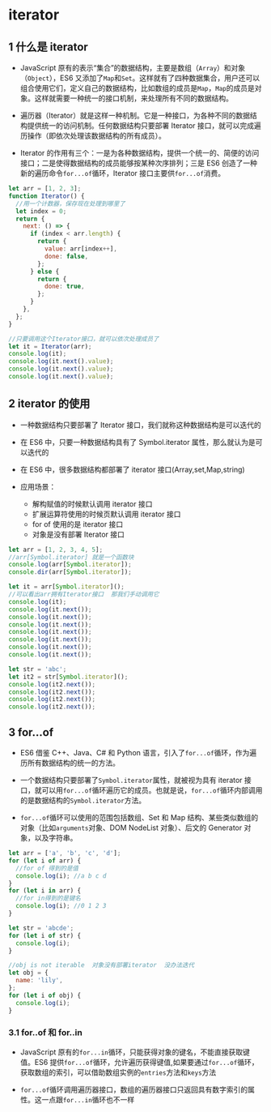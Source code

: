 # iterator

## 1 什么是 iterator

- JavaScript 原有的表示“集合”的数据结构，主要是数组（`Array`）和对象（`Object`），ES6 又添加了`Map`和`Set`。这样就有了四种数据集合，用户还可以组合使用它们，定义自己的数据结构，比如数组的成员是`Map`，`Map`的成员是对象。这样就需要一种统一的接口机制，来处理所有不同的数据结构。

- 遍历器（Iterator）就是这样一种机制。它是一种接口，为各种不同的数据结构提供统一的访问机制。任何数据结构只要部署 Iterator 接口，就可以完成遍历操作（即依次处理该数据结构的所有成员）。

- Iterator 的作用有三个：一是为各种数据结构，提供一个统一的、简便的访问接口；二是使得数据结构的成员能够按某种次序排列；三是 ES6 创造了一种新的遍历命令`for...of`循环，Iterator 接口主要供`for...of`消费。

```js
let arr = [1, 2, 3];
function Iterator() {
  //用一个计数器，保存现在处理到哪里了
  let index = 0;
  return {
    next: () => {
      if (index < arr.length) {
        return {
          value: arr[index++],
          done: false,
        };
      } else {
        return {
          done: true,
        };
      }
    },
  };
}

//只要调用这个Iterator接口，就可以依次处理成员了
let it = Iterator(arr);
console.log(it);
console.log(it.next().value);
console.log(it.next().value);
console.log(it.next().value);
```

## 2 iterator 的使用

- 一种数据结构只要部署了 Iterator 接口，我们就称这种数据结构是可以迭代的

- 在 ES6 中，只要一种数据结构具有了 Symbol.iterator 属性，那么就认为是可以迭代的

- 在 ES6 中，很多数据结构都部署了 iterator 接口(Array,set,Map,string)

- 应用场景：
  - 解构赋值的时候默认调用 iterator 接口
  - 扩展运算符使用的时候页默认调用 iterator 接口
  - for of 使用的是 iterator 接口
  - 对象是没有部署 Iterator 接口

```js
let arr = [1, 2, 3, 4, 5];
//arr[Symbol.iterator] 就是一个函数块
console.log(arr[Symbol.iterator]);
console.dir(arr[Symbol.iterator]);

let it = arr[Symbol.iterator]();
//可以看出arr拥有Iterator接口  那我们手动调用它
console.log(it);
console.log(it.next());
console.log(it.next());
console.log(it.next());
console.log(it.next());
console.log(it.next());
console.log(it.next());
console.log(it.next());

let str = 'abc';
let it2 = str[Symbol.iterator]();
console.log(it2.next());
console.log(it2.next());
console.log(it2.next());
console.log(it2.next());
```

## 3 for...of

- ES6 借鉴 C++、Java、C# 和 Python 语言，引入了`for...of`循环，作为遍历所有数据结构的统一的方法。

- 一个数据结构只要部署了`Symbol.iterator`属性，就被视为具有 iterator 接口，就可以用`for...of`循环遍历它的成员。也就是说，`for...of`循环内部调用的是数据结构的`Symbol.iterator`方法。

- `for...of`循环可以使用的范围包括数组、Set 和 Map 结构、某些类似数组的对象（比如`arguments`对象、DOM NodeList 对象）、后文的 Generator 对象，以及字符串。

```js
let arr = ['a', 'b', 'c', 'd'];
for (let i of arr) {
  //for of 得到的是值
  console.log(i); //a b c d
}
for (let i in arr) {
  //for in得到的是键名
  console.log(i); //0 1 2 3
}

let str = 'abcde';
for (let i of str) {
  console.log(i);
}

//obj is not iterable  对象没有部署iterator  没办法迭代
let obj = {
  name: 'lily',
};
for (let i of obj) {
  console.log(i);
}
```

### 3.1 for..of 和 for..in

- JavaScript 原有的`for...in`循环，只能获得对象的键名，不能直接获取键值。ES6 提供`for...of`循环，允许遍历获得键值,如果要通过`for...of`循环，获取数组的索引，可以借助数组实例的`entries`方法和`keys`方法

- `for...of`循环调用遍历器接口，数组的遍历器接口只返回具有数字索引的属性。这一点跟`for...in`循环也不一样
